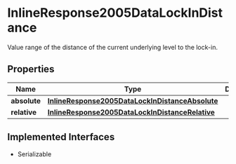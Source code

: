 

# InlineResponse2005DataLockInDistance

Value range of the distance of the current underlying level to the lock-in.

## Properties

Name | Type | Description | Notes
------------ | ------------- | ------------- | -------------
**absolute** | [**InlineResponse2005DataLockInDistanceAbsolute**](InlineResponse2005DataLockInDistanceAbsolute.md) |  |  [optional]
**relative** | [**InlineResponse2005DataLockInDistanceRelative**](InlineResponse2005DataLockInDistanceRelative.md) |  |  [optional]


## Implemented Interfaces

* Serializable


